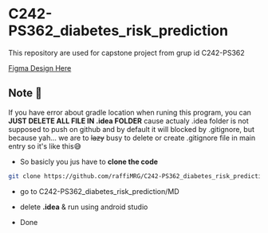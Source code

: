 # C242-PS362_diabetes_risk_prediction

This repository are used for capstone project from grup id C242-PS362

[Figma Design Here](https://www.figma.com/design/Y8f9YZ5mWrfcFN8ZXSnuNV/refrensi1?node-id=0-1&t=IZPAxfQKXCx4fzyu-1)

## Note 📝

If you have error about gradle location when runing this program, you can **JUST DELETE ALL FILE IN .idea FOLDER** cause actualy .idea folder is not supposed to push on github and by default it will blocked by .gitignore, but because yah... we are to ~~lazy~~ busy to delete or create .gitignore file in main entry so it's like this😅

- So basicly you jus have to **clone the code**

```bash
git clone https://github.com/raffiMRG/C242-PS362_diabetes_risk_prediction.git
```

- go to C242-PS362_diabetes_risk_prediction/MD

- delete **.idea** & run using android studio

- Done
